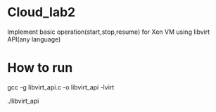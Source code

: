 Cloud_lab2
==========
Implement basic operation(start,stop,resume) for Xen VM using libvirt API(any language)
# How to run

gcc -g libvirt_api.c -o libvirt_api -lvirt

./libvirt_api

